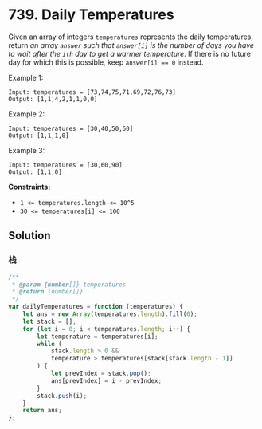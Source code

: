 # 739. Daily Temperatures

Given an array of integers `temperatures` represents the daily temperatures, return _an array `answer` such that `answer[i]` is the number of days you have to wait after the `ith` day to get a warmer temperature_. If there is no future day for which this is possible, keep `answer[i] == 0` instead.

Example 1:

```
Input: temperatures = [73,74,75,71,69,72,76,73]
Output: [1,1,4,2,1,1,0,0]
```

Example 2:

```
Input: temperatures = [30,40,50,60]
Output: [1,1,1,0]
```

Example 3:

```
Input: temperatures = [30,60,90]
Output: [1,1,0]
```

**Constraints:**

-   `1 <= temperatures.length <= 10^5`
-   `30 <= temperatures[i] <= 100`

## Solution

### 栈

```js
/**
 * @param {number[]} temperatures
 * @return {number[]}
 */
var dailyTemperatures = function (temperatures) {
    let ans = new Array(temperatures.length).fill(0);
    let stack = [];
    for (let i = 0; i < temperatures.length; i++) {
        let temperature = temperatures[i];
        while (
            stack.length > 0 &&
            temperature > temperatures[stack[stack.length - 1]]
        ) {
            let prevIndex = stack.pop();
            ans[prevIndex] = i - prevIndex;
        }
        stack.push(i);
    }
    return ans;
};
```
